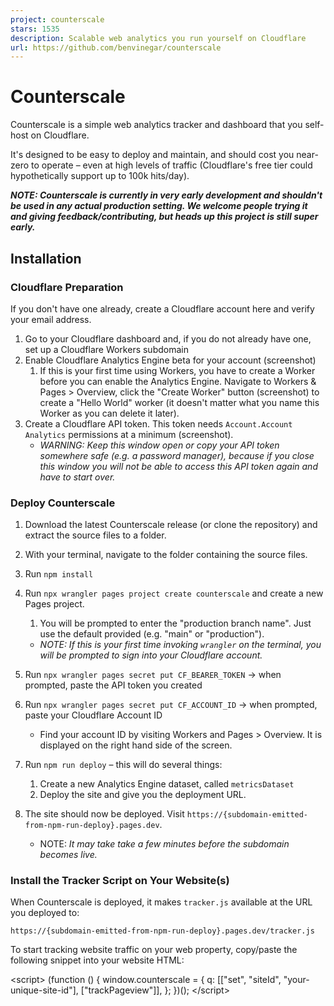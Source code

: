 ```yaml
---
project: counterscale
stars: 1535
description: Scalable web analytics you run yourself on Cloudflare
url: https://github.com/benvinegar/counterscale
---
```


Counterscale
============

Counterscale is a simple web analytics tracker and dashboard that you self-host on Cloudflare.

It's designed to be easy to deploy and maintain, and should cost you near-zero to operate – even at high levels of traffic (Cloudflare's free tier could hypothetically support up to 100k hits/day).

**_NOTE: Counterscale is currently in very early development and shouldn't be used in any actual production setting. We welcome people trying it and giving feedback/contributing, but heads up this project is still super early._**

Installation
------------

### Cloudflare Preparation

If you don't have one already, create a Cloudflare account here and verify your email address.

1.  Go to your Cloudflare dashboard and, if you do not already have one, set up a Cloudflare Workers subdomain
2.  Enable Cloudflare Analytics Engine beta for your account (screenshot)
    1.  If this is your first time using Workers, you have to create a Worker before you can enable the Analytics Engine. Navigate to Workers & Pages > Overview, click the "Create Worker" button (screenshot) to create a "Hello World" worker (it doesn't matter what you name this Worker as you can delete it later).
3.  Create a Cloudflare API token. This token needs `Account.Account Analytics` permissions at a minimum (screenshot).
    -   _WARNING: Keep this window open or copy your API token somewhere safe (e.g. a password manager), because if you close this window you will not be able to access this API token again and have to start over._

### Deploy Counterscale

1.  Download the latest Counterscale release (or clone the repository) and extract the source files to a folder.
2.  With your terminal, navigate to the folder containing the source files.
3.  Run `npm install`
4.  Run `npx wrangler pages project create counterscale` and create a new Pages project.
    
    1.  You will be prompted to enter the "production branch name". Just use the default provided (e.g. "main" or "production").
    
    -   _NOTE: If this is your first time invoking `wrangler` on the terminal, you will be prompted to sign into your Cloudflare account._
5.  Run `npx wrangler pages secret put CF_BEARER_TOKEN` → when prompted, paste the API token you created
6.  Run `npx wrangler pages secret put CF_ACCOUNT_ID` → when prompted, paste your Cloudflare Account ID
    -   Find your account ID by visiting Workers and Pages > Overview. It is displayed on the right hand side of the screen.
7.  Run `npm run deploy` – this will do several things:
    1.  Create a new Analytics Engine dataset, called `metricsDataset`
    2.  Deploy the site and give you the deployment URL.
8.  The site should now be deployed. Visit `https://{subdomain-emitted-from-npm-run-deploy}.pages.dev`.
    -   NOTE: _It may take take a few minutes before the subdomain becomes live._

### Install the Tracker Script on Your Website(s)

When Counterscale is deployed, it makes `tracker.js` available at the URL you deployed to:

```
https://{subdomain-emitted-from-npm-run-deploy}.pages.dev/tracker.js
```

To start tracking website traffic on your web property, copy/paste the following snippet into your website HTML:

<script\>
    (function () {
        window.counterscale \= {
            q: \[\["set", "siteId", "your-unique-site-id"\], \["trackPageview"\]\],
        };
    })();
</script\>
<script
    id\="counterscale-script"
    src\="https://{subdomain-emitted-from-npm-run-deploy}.pages.dev/tracker.js"
    defer
\></script\>

Be sure to replace `your-unique-site-id` with a unique string/slug representing your web property. Use a unique site ID for each property you place the tracking script on.

Troubleshooting
---------------

If the website is not immediately available (e.g. "Secure Connection Failed"), it could be because Cloudflare has not yet activated your subdomain (yoursubdomain.workers.dev). This process can take a minute; you can check in on the progress by visiting the newly created worker in your Cloudflare dashboard (Workers & Pages → counterscale).

Custom Domains
--------------

The deployment URL can always be changed to go behind a custom domain you own. More here.

Development
-----------

### Config

To get started, in the project root, copy `.dev.vars.example` to `.dev.vars`.

Open `.dev.vars` and enter the same values for `CF_BEARER_TOKEN` and `CF_ACCOUNT_ID` you used earlier.

### Running the Server

Counterscale is built on Remix and Cloudflare Workers. In development, you have two options:

1.  `npm run dev` → This runs the Vite development server in Node.js. This server will automatically rebuild files when you change them, but it does not best reflect Cloudflare's serverless platform.
2.  `npm run preview` → This runs Cloudflare's Miniflare server with a build of the Remix files. This closer matches the deployment environment, but does not (yet) automatically rebuild your app.

Notes
-----

### Database

There is only one "database": the Cloudflare Analytics Engine dataset, which is communicated entirely over HTTP using Cloudflare's API.

Right now there is no local "test" database. This means in local development:

-   Writes will no-op (no hits will be recorded)
-   Reads will be read from the production Analaytics Engine dataset (local development shows production data)

### Sampling

Cloudflare Analytics Engine uses sampling to make high volume data ingestion/querying affordable at scale (this is similar to most other analytics tools, see Google Analytics on Sampling). You can find out more how sampling works with CF AE here.

Contributing
------------

Counterscale development is 100% volunteer-driven. If you use and like this software and want to see it improve, we encourage you to contribute with Issues or Pull Requests.

### Development Philosophy

The primary goal of Counterscale is to be super easy to self-host and maintain. It should be "set up once and forget".

To achieve that:

-   There should be no application state outside of CF Analytics Engine
    -   e.g. no additional relational database like MySQL, PostgreSQL, etc.
    -   That means no `users` table, no `sites` table, etc.
    -   This also means retention will be limited by what CF Analytics Engine provides. While it could be possible to stand up a "hit counter" for long-lived data (e.g. years), that would mean another database, which we will not pursue.
-   We prioritize backwards compatibility
    -   New `metricsDataset` columns can be added, but old columns cannot be removed or renamed (they can however, be "forgotten").
    -   That also means it's okay if a feature only works during a period where the data is active.
